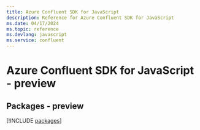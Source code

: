 ```yaml
---
title: Azure Confluent SDK for JavaScript
description: Reference for Azure Confluent SDK for JavaScript
ms.date: 04/17/2024
ms.topic: reference
ms.devlang: javascript
ms.service: confluent
---
```

# Azure Confluent SDK for JavaScript - preview
## Packages - preview
[!INCLUDE [packages](confluent-index.md)]